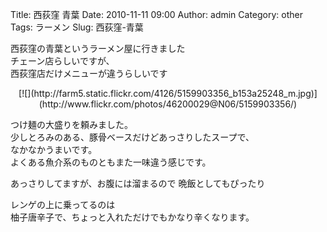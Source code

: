 Title: 西荻窪 青葉
Date: 2010-11-11 09:00
Author: admin
Category: other
Tags: ラーメン
Slug: 西荻窪-青葉

西荻窪の青葉というラーメン屋に行きました  
チェーン店らしいですが、  
西荻窪店だけメニューが違うらしいです

<p>
<center>
[![](http://farm5.static.flickr.com/4126/5159903356_b153a25248_m.jpg)](http://www.flickr.com/photos/46200029@N06/5159903356/)

</center>
  
つけ麺の大盛りを頼みました。  
少しとろみのある、豚骨ベースだけどあっさりしたスープで、  
なかなかうまいです。  
よくある魚介系のものともまた一味違う感じです。

</p>
あっさりしてますが、お腹には溜まるので  
晩飯としてもぴったり

レンゲの上に乗ってるのは  
柚子唐辛子で、ちょっと入れただけでもかなり辛くなります。

